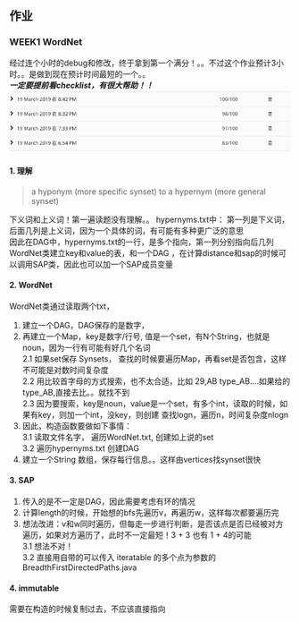 ## 作业

### WEEK1 WordNet
经过连个小时的debug和修改，终于拿到第一个满分！。。不过这个作业预计3小时。。是做到现在预计时间最短的一个。。  
***一定要提前看checklist，有很大帮助！！***  
![image](https://github.com/CoderOrigin/Algorithm-Keep-Learning/blob/master/CourseraPricetonAlgorithm/Images/Part2Week1.png)
#### 1. 理解
>a hyponym (more specific synset) to a hypernym (more general synset)  

下义词和上义词！第一遍读题没有理解。。
hypernyms.txt中： 第一列是下义词，后面几列是上义词，因为一个具体的词，有可能有多种更广泛的意思  
因此在DAG中，hypernyms.txt的一行，是多个指向，第一列分别指向后几列  
WordNet类建立key和value的表，和一个DAG ，在计算distance和sap的时候可以调用SAP类，因此也可以加一个SAP成员变量  

#### 2. WordNet
WordNet类通过读取两个txt， 
1. 建立一个DAG，DAG保存的是数字， 
2. 再建立一个Map，key是数字/行号, 值是一个set，有N个String，也就是noun，因为一行有可能有好几个名词  
2.1 如果set保存 Synsets， 查找的时候要遍历Map，再看set是否包含，这样不可能是对数时间复杂度  
2.2 用比较首字母的方式搜索，也不太合适，比如 29,AB type_AB....如果给的type_AB,直接去比。。就找不到  
2.3 因为要搜索，key是noun，value是一个set，有多个int，读取的时候，如果有key，则加一个int，没key，则创建 查找logn，遍历n，时间复杂度nlogn  
3. 因此，构造函数要做如下事情：  
3.1 读取文件名字， 遍历WordNet.txt, 创建如上说的set  
3.2 遍历hypernyms.txt 创建DAG  
4. 建立一个String 数组，保存每行信息。。这样由vertices找synset很快  

#### 3. SAP
1. 传入的是不一定是DAG，因此需要考虑有环的情况  
2. 计算length的时候，开始想的bfs先遍历v，再遍历w，这样每次都要遍历完  
3. 想法改进：v和w同时遍历，但每走一步进行判断，是否该点是否已经被对方遍历，如果对方遍历了，此时不一定最短！3 + 3 也有 1 + 4的可能  
3.1 想法不对！  
3.2 直接用自带的可以传入 iteratable<T> 的多个点为参数的 BreadthFirstDirectedPaths.java  

#### 4. immutable
需要在构造的时候复制过去，不应该直接指向
